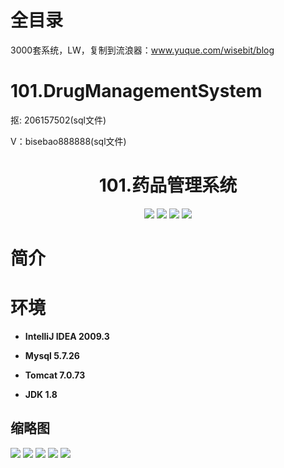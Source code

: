 # 全目录

3000套系统，LW，复制到流浪器：www.yuque.com/wisebit/blog
# 101.DrugManagementSystem

<p>抠: 206157502(sql文件)</p>
<p>V：bisebao888888(sql文件)</p>

<p><h1 align="center">101.药品管理系统</h1></p>


<p align="center">
	<img src="https://img.shields.io/badge/jdk-1.8-orange.svg"/>
    <img src="https://img.shields.io/badge/spring-5.x-lightgrey.svg"/>
    <img src="https://img.shields.io/badge/springmvc-3.x-blue.svg"/>
    <img src="https://img.shields.io/badge/mybatis-3.x-yellow.svg"/>
</p>

# 简介



# 环境

- <b>IntelliJ IDEA 2009.3</b>

- <b>Mysql 5.7.26</b>

- <b>Tomcat 7.0.73</b>

- <b>JDK 1.8</b>




## 缩略图

![](https://bitwise.oss-cn-heyuan.aliyuncs.com/2024/9/10/1efaa86b-7cc9-4b64-938c-d67f3ac9db30.png)
![](https://bitwise.oss-cn-heyuan.aliyuncs.com/2024/9/10/c12b23c3-a81d-4716-a8f1-a5d360946f70.png)
![](https://bitwise.oss-cn-heyuan.aliyuncs.com/2024/9/10/984d4402-7732-4261-8ea0-047029f80990.png)
![](https://bitwise.oss-cn-heyuan.aliyuncs.com/2024/9/10/2a3e028f-8bd1-4f69-90a9-016087c64dec.png)
![](https://bitwise.oss-cn-heyuan.aliyuncs.com/2024/9/10/03705719-1b08-49ad-9246-fed0cb089354.png)

